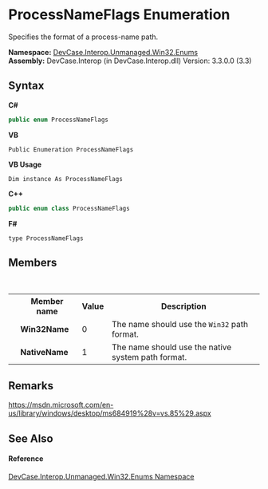 # ProcessNameFlags Enumeration
 

Specifies the format of a process-name path.

**Namespace:**&nbsp;<a href="N_DevCase_Interop_Unmanaged_Win32_Enums">DevCase.Interop.Unmanaged.Win32.Enums</a><br />**Assembly:**&nbsp;DevCase.Interop (in DevCase.Interop.dll) Version: 3.3.0.0 (3.3)

## Syntax

**C#**<br />
``` C#
public enum ProcessNameFlags
```

**VB**<br />
``` VB
Public Enumeration ProcessNameFlags
```

**VB Usage**<br />
``` VB Usage
Dim instance As ProcessNameFlags
```

**C++**<br />
``` C++
public enum class ProcessNameFlags
```

**F#**<br />
``` F#
type ProcessNameFlags
```


## Members
&nbsp;<table><tr><th></th><th>Member name</th><th>Value</th><th>Description</th></tr><tr><td /><td target="F:DevCase.Interop.Unmanaged.Win32.Enums.ProcessNameFlags.Win32Name">**Win32Name**</td><td>0</td><td>The name should use the `Win32` path format.</td></tr><tr><td /><td target="F:DevCase.Interop.Unmanaged.Win32.Enums.ProcessNameFlags.NativeName">**NativeName**</td><td>1</td><td>The name should use the native system path format.</td></tr></table>

## Remarks
<a href="https://msdn.microsoft.com/en-us/library/windows/desktop/ms684919%28v=vs.85%29.aspx" target="_blank">https://msdn.microsoft.com/en-us/library/windows/desktop/ms684919%28v=vs.85%29.aspx</a>

## See Also


#### Reference
<a href="N_DevCase_Interop_Unmanaged_Win32_Enums">DevCase.Interop.Unmanaged.Win32.Enums Namespace</a><br />